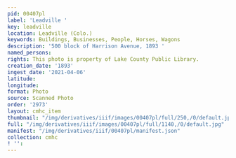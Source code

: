 ```yaml
---
pid: 00407pl
label: 'Leadville '
key: leadville
location: Leadville (Colo.)
keywords: Buildings, Businesses, People, Horses, Wagons
description: '500 block of Harrison Avenue, 1893 '
named_persons: 
rights: This photo is property of Lake County Public Library.
creation_date: '1893'
ingest_date: '2021-04-06'
latitude: 
longitude: 
format: Photo
source: Scanned Photo
order: '2973'
layout: cmhc_item
thumbnail: "/img/derivatives/iiif/images/00407pl/full/250,/0/default.jpg"
full: "/img/derivatives/iiif/images/00407pl/full/1140,/0/default.jpg"
manifest: "/img/derivatives/iiif/00407pl/manifest.json"
collection: cmhc
! '': 
---
```

